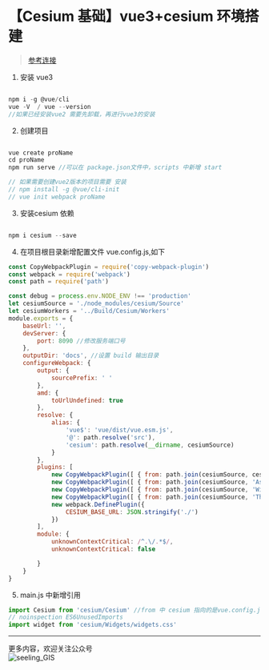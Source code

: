 # 【Cesium 基础】vue3+cesium 环境搭建

>[参考连接](https://www.jianshu.com/p/0815c76d949f)
1. 安装 vue3
```javascript

npm i -g @vue/cli 
vue -V  / vue --version
//如果已经安装vue2 需要先卸载，再进行vue3的安装 

```
2. 创建项目
```javascript

vue create proName 
cd proName
npm run serve //可以在 package.json文件中，scripts 中新增 start

// 如果需要创建vue2版本的项目需要 安装  
// npm install -g @vue/cli-init
// vue init webpack proName
```
3. 安装cesium 依赖
```javascript

npm i cesium --save
```   
4. 在项目根目录新增配置文件 vue.config.js,如下
```javascript
const CopyWebpackPlugin = require('copy-webpack-plugin')
const webpack = require('webpack')
const path = require('path')

const debug = process.env.NODE_ENV !== 'production'
let cesiumSource = './node_modules/cesium/Source'
let cesiumWorkers = '../Build/Cesium/Workers'
module.exports = {
    baseUrl: '',
    devServer: {
        port: 8090 //修改服务端口号
    },
    outputDir: 'docs', //设置 build 输出目录
    configureWebpack: {
        output: {
            sourcePrefix: ' '
        },
        amd: {
            toUrlUndefined: true
        },
        resolve: {
            alias: {
                'vue$': 'vue/dist/vue.esm.js',
                '@': path.resolve('src'),
                'cesium': path.resolve(__dirname, cesiumSource)
            }
        },
        plugins: [
            new CopyWebpackPlugin([ { from: path.join(cesiumSource, cesiumWorkers), to: 'Workers'}]),
            new CopyWebpackPlugin([ { from: path.join(cesiumSource, 'Assets'), to: 'Assets'}]),
            new CopyWebpackPlugin([ { from: path.join(cesiumSource, 'Widgets'), to: 'Widgets'}]),
            new CopyWebpackPlugin([ { from: path.join(cesiumSource, 'ThirdParty/Workers'), to: 'ThirdParty/Workers'}]),
            new webpack.DefinePlugin({
                CESIUM_BASE_URL: JSON.stringify('./')
            })
        ],
        module: {
            unknownContextCritical: /^.\/.*$/,
            unknownContextCritical: false

        }
    }
}
```
5. main.js 中新增引用
```javascript
import Cesium from 'cesium/Cesium' //from 中 cesium 指向的是vue.config.js中 alias对象中的别名
// noinspection ES6UnusedImports
import widget from 'cesium/Widgets/widgets.css'
```

---
更多内容，欢迎关注公众号   
![seeling_GIS](https://upload-images.jianshu.io/upload_images/5310582-3cf76fa57d99fb99.jpg?imageMogr2/auto-orient/strip%7CimageView2/2/w/1240)

